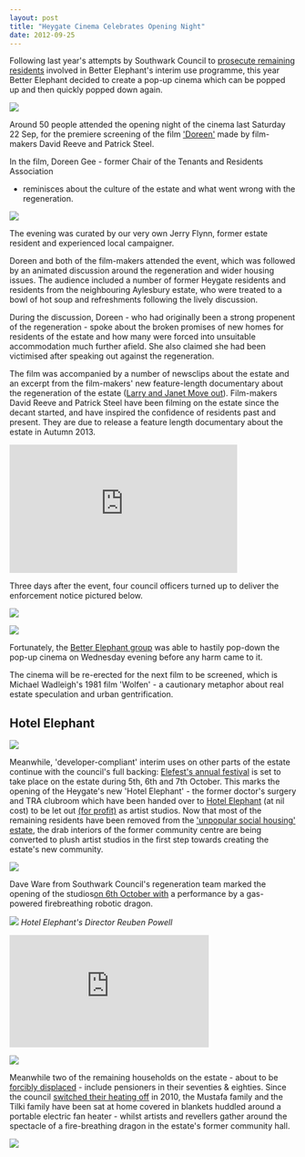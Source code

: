 ```yaml
---
layout: post
title: "Heygate Cinema Celebrates Opening Night"
date: 2012-09-25
---
```


Following last year's attempts by Southwark Council to <a 
href="https://betterelephant.github.io/images/unauthorised_activities.pdf">prosecute 
remaining residents</a> involved in Better Elephant's interim use programme, 
this year Better Elephant decided to create a pop-up cinema which can be popped 
up and then quickly popped down again.

![](https://betterelephant.github.io/images/heygate_cinema.JPG)

Around 50 people attended the opening night of the cinema last Saturday 22 Sep, 
for the premiere screening of the film ['Doreen'](https://youtu.be/CnkVzJXibyI) 
made by film-makers David Reeve and Patrick Steel.


In the film, Doreen Gee - former Chair of the Tenants and Residents Association 
- reminisces about the culture of the estate and what went wrong with the 
  regeneration.

![](https://betterelephant.github.io/images/heygate_cinema2.JPG)

The evening was curated by our very own Jerry Flynn, former estate resident and 
experienced local campaigner.

Doreen and both of the film-makers attended the event, which was followed by an 
animated discussion around the regeneration and wider housing issues. The 
audience included a number of former Heygate residents and residents from the 
neighbouring Aylesbury estate, who were treated to a bowl of hot soup and 
refreshments following the lively discussion.

During the discussion, Doreen - who had originally been a strong propenent of 
the regeneration - spoke about the broken promises of new homes for residents 
of the estate and how many were forced into unsuitable accommodation much 
further afield. She also claimed she had been victimised after speaking out 
against the regeneration.

The film was accompanied by a number of newsclips about the estate and an 
excerpt from the film-makers' new feature-length documentary about the 
regeneration of the estate ([Larry and Janet Move 
out](https://larryandjanetmoveout.com)).  Film-makers David Reeve and Patrick 
Steel have been filming on the estate since the decant started, and have 
inspired the confidence of residents past and present.  They are due to release 
a feature length documentary about the estate in Autumn 2013.

<iframe width="400" height="225" 
src="https://www.youtube.com/embed/sl2rSodPHV8" frameborder="0" 
allowfullscreen></iframe>

Three days after the event, four council officers turned up to deliver the 
enforcement notice pictured below.

![](https://betterelephant.github.io/images/CinemaNotice.JPG)

![](https://alicecalcagno.files.wordpress.com/2012/09/dsc_9857-2.jpg)

Fortunately, the <a href="https://betterelephant.github.io/space">Better Elephant 
group</a> was able to hastily pop-down the pop-up cinema on Wednesday evening 
before any harm came to it.

The cinema will be re-erected for the next film to be screened, which is 
Michael Wadleigh's 1981 film 'Wolfen' - a cautionary metaphor about real estate 
speculation and urban gentrification.

## Hotel Elephant

![](https://betterelephant.github.io/images/daveware.jpg)

Meanwhile, 'developer-compliant' interim uses on other parts of the estate 
continue with the council's full backing: <a 
href="https://elefest.org/">Elefest's annual festival</a> is set to take place 
on the estate during 5th, 6th and 7th October. This marks the opening of the 
Heygate's new 'Hotel Elephant' - the former doctor's surgery and TRA clubroom 
which have been handed over to [Hotel 
Elephant](https://www.hotelelephant.co.uk/) (at nil cost) to be let out [(for 
profit)](https://www.hotelelephant.co.uk/studio-space/) as artist studios. Now 
that most of the remaining residents have been removed from the <a 
href="https://www.bbc.co.uk/news/uk-england-london-19371334">'unpopular social 
housing' estate</a>, the drab interiors of the former community centre are 
being converted to plush artist studios in the first step towards creating the 
estate's new
community.


![](https://betterelephant.github.io/images/daveware2.jpg)

Dave Ware from Southwark Council's regeneration team marked the opening of the 
studios<a href="https://www.elefest.org/event/hotel-elephant-launch/">on 6th 
October with</a> a performance by a gas-powered firebreathing robotic dragon. 

![](https://betterelephant.github.io/images/hotelelephant.jpg)
*Hotel Elephant's Director Reuben Powell*

<iframe width="350" height="197" src="https://www.youtube.com/embed/DymdD3Nq-e0" frameborder="0" allowfullscreen></iframe>

![](https://betterelephant.github.com/images/mrstilki.jpg)

Meanwhile two of the remaining households on the estate - about to be <a 
href="https://heygate.github.io/displacement.html">forcibly displaced</a> - 
include pensioners in their seventies & eighties. Since the council <a 
href="https://www.southwarknews.co.uk/00,news,19279,185,00.htm">switched their 
heating off</a> in 2010, the Mustafa family and the Tilki family have been sat 
at home covered in blankets huddled around a portable electric fan heater - 
whilst artists and revellers gather around the spectacle of a fire-breathing 
dragon in the estate's former community hall. 

![](https://heygate.github.io/img/mrsmustafa.jpg)


